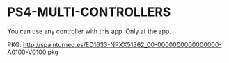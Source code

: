 # PS4-MULTI-CONTROLLERS
You can use any controller with this app.
Only at the app.

PKG: http://spainturned.es/ED1633-NPXX51362_00-0000000000000000-A0100-V0100.pkg
